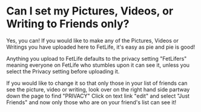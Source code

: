 # Can I set my Pictures, Videos, or Writing to Friends only?

Yes, you can! If you would like to make any of the Pictures, Videos or Writings you have uploaded here to FetLife, it's easy as pie and pie is good!

Anything you upload to FetLife defaults to the privacy setting "FetLifers" meaning everyone on FetLife who stumbles upon it can see it, unless you select the Privacy setting before uploading it.

If you would like to change it so that only those in your list of friends can see the picture, video or writing, look over on the right hand side partway down the page to find "PRIVACY" Click on text link "edit" and select "Just Friends" and now only those who are on your friend's list can see it!

